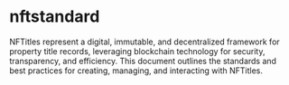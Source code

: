 # nftstandard
NFTitles represent a digital, immutable, and decentralized framework for property title records, leveraging blockchain technology for security, transparency, and efficiency. This document outlines the standards and best practices for creating, managing, and interacting with NFTitles.
